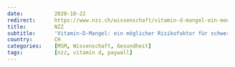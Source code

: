 ```yaml
---
date:          2020-10-22
redirect:      https://www.nzz.ch/wissenschaft/vitamin-d-mangel-ein-moeglicher-risikofaktor-fuer-schwere-covid-19-ld.1577127
title:         NZZ
subtitle:      'Vitamin-D-Mangel: ein möglicher Risikofaktor für schwere Covid-19'
country:       CH
categories:    [MSM, Wissenschaft, Gesundheit]
tags:          [nzz, vitamin d, paywall]
---
```

